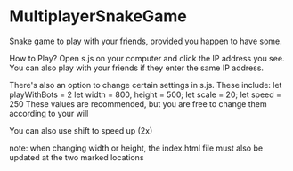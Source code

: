 # MultiplayerSnakeGame
Snake game to play with your friends, provided you happen to have some.


How to Play?
Open s.js on your computer and click the IP address you see.
You can also play with your friends if they enter the same IP address.

There's also an option to change certain settings in s.js. These include:
let playWithBots = 2
let width = 800, height = 500;
let scale = 20;
let speed = 250
These values are recommended, but you are free to change them according to your will

You can also use shift to speed up (2x) 

note: when changing width or height, the index.html file must also be updated at the two marked locations
